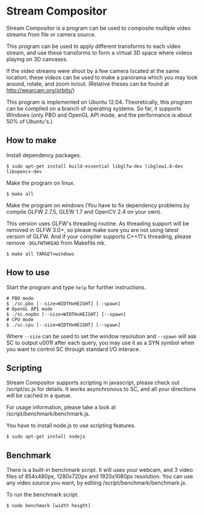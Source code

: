 Stream Compositor
=================

Stream Compositor is a program can be used to composite multiple video streams
from file or camera source.

This program can be used to apply different transforms to each video stream,
and use these transforms to form a virtual 3D space where videos playing on
3D canvases.

If the video streams were shoot by a few camera located at the same location,
these videos can be used to make a panorama which you may look around, rotate,
and zoom in/out. (Relative theses can be found at http://wearcam.org/orbits/)

This program is implemented on Ubuntu 12.04. Theoretically, this program can
be compiled on a branch of operating systems. So far, it supports Windows (only 
PBO and OpenGL API mode, and the performance is about 50% of Ubuntu's.)

How to make
-----------

Install dependency packages.

    $ sudo apt-get install build-essential libglfw-dev libglew1.6-dev libopencv-dev

Make the program on linux.

    $ make all

Make the program on windows (You have to fix dependency problems by compile
GLFW 2.7.5, GLEW 1.7 and OpenCV 2.4 on your own). 

This version uses GLFW's threading routine. As threading support will be removed 
in GLFW 3.0+, so please make sure you are not using latest version of GLFW. And 
if your compiler supports C++11's threading, please remove `-DGLFWTHREAD` from 
Makefile.mk.
    
    $ make all TARGET=windows
    
How to use
----------

Start the program and type `help` for further instructions.

    # PBO mode
    $ ./sc.pbo [--size=WIDTHxHEIGHT] [--spawn]
    # OpenGL API mode
    $ ./sc.nopbo [--size=WIDTHxHEIGHT] [--spawn]
    # CPU mode
    $ ./sc.cpu [--size=WIDTHxHEIGHT] [--spawn]

Where `--size` can be used to set the window resolution and `--spawn` will ask
SC to output u001f after each query, you may use it as a SYN symbol when you want
to control SC through standard I/O interace.

Scripting
---------

Stream Compositor supports scripting in javascript, please check out 
/script/sc.js for details. It works asynchronous to SC, and all your directions 
will be cached in a queue.

For usage information, please take a look at /script/benchmark/benchmark.js.

You have to install node.js to use scripting features.

    $ sudo apt-get install nodejs
    
Benchmark
---------

There is a built-in benchmark script. It will uses your webcam, and 3 video
files of 854x480px, 1280x720px and 1920x1080px resolution. You can use any video
source you want, by editing /script/benchmark/benchmark.js.

To run the benchmark script.

    $ node benchmark [width height]
